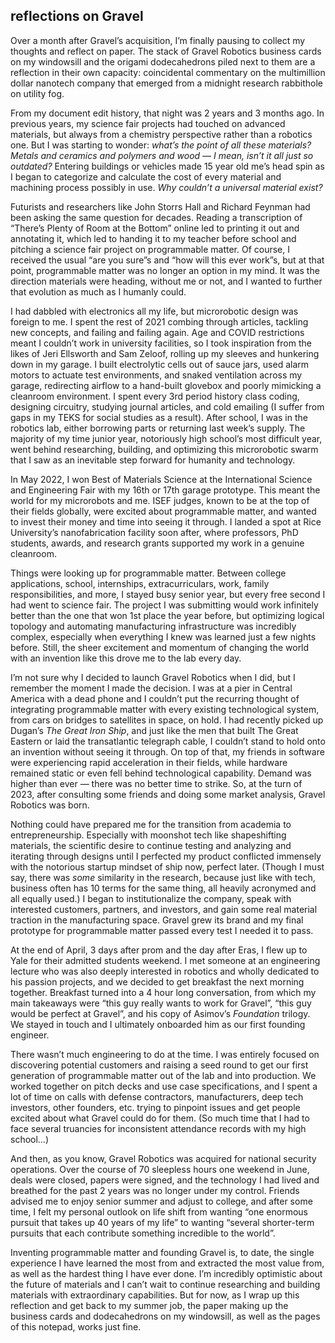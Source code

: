 ## reflections on Gravel

Over a month after Gravel’s acquisition, I’m finally pausing to collect my thoughts and reflect on paper. The stack of Gravel Robotics business cards on my windowsill and the origami dodecahedrons piled next to them are a reflection in their own capacity: coincidental commentary on the multimillion dollar nanotech company that emerged from a midnight research rabbithole on utility fog.

From my document edit history, that night was 2 years and 3 months ago. In previous years, my science fair projects had touched on advanced materials, but always from a chemistry perspective rather than a robotics one. But I was starting to wonder: *what’s the point of all these materials? Metals and ceramics and polymers and wood — I mean, isn’t it all just so outdated?* Entering buildings or vehicles made 15 year old me’s head spin as I began to categorize and calculate the cost of every material and machining process possibly in use. *Why couldn’t a universal material exist?*

Futurists and researchers like John Storrs Hall and Richard Feynman had been asking the same question for decades. Reading a transcription of “There’s Plenty of Room at the Bottom” online led to printing it out and annotating it, which led to handing it to my teacher before school and pitching a science fair project on programmable matter. Of course, I received the usual “are you sure”s and “how will this ever work”s, but at that point, programmable matter was no longer an option in my mind. It was the direction materials were heading, without me or not, and I wanted to further that evolution as much as I humanly could.

I had dabbled with electronics all my life, but microrobotic design was foreign to me. I spent the rest of 2021 combing through articles, tackling new concepts, and failing and failing again. Age and COVID restrictions meant I couldn’t work in university facilities, so I took inspiration from the likes of Jeri Ellsworth and Sam Zeloof, rolling up my sleeves and hunkering down in my garage. I built electrolytic cells out of sauce jars, used alarm motors to actuate test environments, and snaked ventilation across my garage, redirecting airflow to a hand-built glovebox and poorly mimicking a cleanroom environment. I spent every 3rd period history class coding, designing circuitry, studying journal articles, and cold emailing (I suffer from gaps in my TEKS for social studies as a result). After school, I was in the robotics lab, either borrowing parts or returning last week’s supply. The majority of my time junior year, notoriously high school’s most difficult year, went behind researching, building, and optimizing this microrobotic swarm that I saw as an inevitable step forward for humanity and technology.

In May 2022, I won Best of Materials Science at the International Science and Engineering Fair with my 16th or 17th garage prototype. This meant the world for my microrobots and me. ISEF judges, known to be at the top of their fields globally, were excited about programmable matter, and wanted to invest their money and time into seeing it through. I landed a spot at Rice University’s nanofabrication facility soon after, where professors, PhD students, awards, and research grants supported my work in a genuine cleanroom.

Things were looking up for programmable matter. Between college applications, school, internships, extracurriculars, work, family responsibilities, and more, I stayed busy senior year, but every free second I had went to science fair. The project I was submitting would work infinitely better than the one that won 1st place the year before, but optimizing logical topology and automating manufacturing infrastructure was incredibly complex, especially when everything I knew was learned just a few nights before. Still, the sheer excitement and momentum of changing the world with an invention like this drove me to the lab every day.

I’m not sure why I decided to launch Gravel Robotics when I did, but I remember the moment I made the decision. I was at a pier in Central America with a dead phone and I couldn’t put the recurring thought of integrating programmable matter with every existing technological system, from cars on bridges to satellites in space, on hold. I had recently picked up Dugan’s *The Great Iron Ship*, and just like the men that built The Great Eastern or laid the transatlantic telegraph cable, I couldn’t stand to hold onto an invention without seeing it through. On top of that, my friends in software were experiencing rapid acceleration in their fields, while hardware remained static or even fell behind technological capability. Demand was higher than ever — there was no better time to strike. So, at the turn of 2023, after consulting some friends and doing some market analysis, Gravel Robotics was born.

Nothing could have prepared me for the transition from academia to entrepreneurship. Especially with moonshot tech like shapeshifting materials, the scientific desire to continue testing and analyzing and iterating through designs until I perfected my product conflicted immensely with the notorious startup mindset of ship now, perfect later. (Though I must say, there was *some* similarity in the research, because just like with tech, business often has 10 terms for the same thing, all heavily acronymed and all equally used.) I began to institutionalize the company, speak with interested customers, partners, and investors, and gain some real material traction in the manufacturing space. Gravel grew its brand and my final prototype for programmable matter passed every test I needed it to pass.

At the end of April, 3 days after prom and the day after Eras, I flew up to Yale for their admitted students weekend. I met someone at an engineering lecture who was also deeply interested in robotics and wholly dedicated to his passion projects, and we decided to get breakfast the next morning together. Breakfast turned into a 4 hour long conversation, from which my main takeaways were “this guy really wants to work for Gravel”, “this guy would be perfect at Gravel”, and his copy of Asimov’s *Foundation* trilogy. We stayed in touch and I ultimately onboarded him as our first founding engineer.

There wasn’t much engineering to do at the time. I was entirely focused on discovering potential customers and raising a seed round to get our first generation of programmable matter out of the lab and into production. We worked together on pitch decks and use case specifications, and I spent a lot of time on calls with defense contractors, manufacturers, deep tech investors, other founders, etc. trying to pinpoint issues and get people excited about what Gravel could do for them. (So much time that I had to face several truancies for inconsistent attendance records with my high school…)

And then, as you know, Gravel Robotics was acquired for national security operations. Over the course of 70 sleepless hours one weekend in June, deals were closed, papers were signed, and the technology I had lived and breathed for the past 2 years was no longer under my control. Friends advised me to enjoy senior summer and adjust to college, and after some time, I felt my personal outlook on life shift from wanting “one enormous pursuit that takes up 40 years of my life” to wanting “several shorter-term pursuits that each contribute something incredible to the world”.

Inventing programmable matter and founding Gravel is, to date, the single experience I have learned the most from and extracted the most value from, as well as the hardest thing I have ever done. I’m incredibly optimistic about the future of materials and I can’t wait to continue researching and building materials with extraordinary capabilities. But for now, as I wrap up this reflection and get back to my summer job, the paper making up the business cards and dodecahedrons on my windowsill, as well as the pages of this notepad, works just fine.
